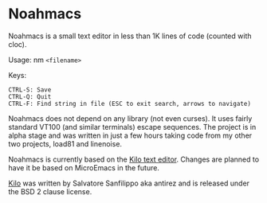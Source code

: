 Noahmacs
===

Noahmacs is a small text editor in less than 1K lines of code (counted with cloc).

Usage: nm `<filename>`

Keys:

    CTRL-S: Save
    CTRL-Q: Quit
    CTRL-F: Find string in file (ESC to exit search, arrows to navigate)

Noahmacs does not depend on any library (not even curses). It uses fairly standard VT100 (and similar terminals) escape sequences. The project is in alpha stage and was written in just a few hours taking code from my other two projects, load81 and linenoise.

Noahmacs is currently based on the [Kilo text editor](https://github.com/antirez/kilo). Changes are planned to have it be based on MicroEmacs in the future.

[Kilo](https://github.com/antirez/kilo) was written by Salvatore Sanfilippo aka antirez and is released under the BSD 2 clause license.
